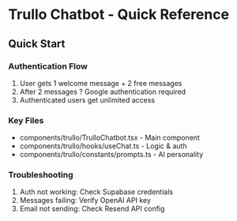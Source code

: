 # Trullo Chatbot - Quick Reference

## Quick Start

### Authentication Flow
1. User gets 1 welcome message + 2 free messages
2. After 2 messages ? Google authentication required
3. Authenticated users get unlimited access

### Key Files
- components/trullo/TrulloChatbot.tsx - Main component
- components/trullo/hooks/useChat.ts - Logic & auth
- components/trullo/constants/prompts.ts - AI personality

### Troubleshooting
1. Auth not working: Check Supabase credentials
2. Messages failing: Verify OpenAI API key
3. Email not sending: Check Resend API config
